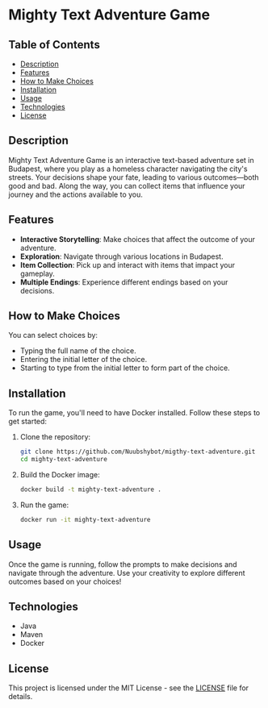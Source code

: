 # Mighty Text Adventure Game

## Table of Contents
- [Description](#description)
- [Features](#features)
- [How to Make Choices](#how-to-make-choices)
- [Installation](#installation)
- [Usage](#usage)
- [Technologies](#technologies)
- [License](#license)

## Description
Mighty Text Adventure Game is an interactive text-based adventure set in Budapest, where you play as a homeless character navigating the city's streets. Your decisions shape your fate, leading to various outcomes—both good and bad. Along the way, you can collect items that influence your journey and the actions available to you.

## Features
- **Interactive Storytelling**: Make choices that affect the outcome of your adventure.
- **Exploration**: Navigate through various locations in Budapest.
- **Item Collection**: Pick up and interact with items that impact your gameplay.
- **Multiple Endings**: Experience different endings based on your decisions.

## How to Make Choices
You can select choices by:
- Typing the full name of the choice.
- Entering the initial letter of the choice.
- Starting to type from the initial letter to form part of the choice.

## Installation

To run the game, you'll need to have Docker installed. Follow these steps to get started:

1. Clone the repository:
   ```bash
   git clone https://github.com/Nuubshybot/migthy-text-adventure.git
   cd mighty-text-adventure 
   ```
2.  Build the Docker image:
    ```bash
    docker build -t mighty-text-adventure .
    ```
3.  Run the game:

    ```bash
    docker run -it mighty-text-adventure
    ```


## Usage

Once the game is running, follow the prompts to make decisions and navigate through the adventure. Use your creativity to explore different outcomes based on your choices!

## Technologies

-   Java
-   Maven
-   Docker
## License
This project is licensed under the MIT License - see the [LICENSE](LICENSE) file for details.